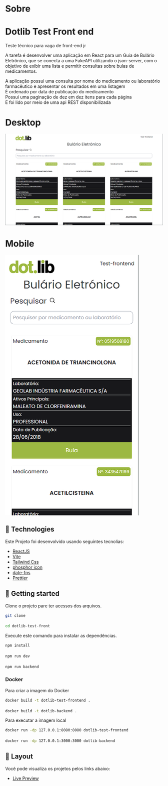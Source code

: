 # Sobre

<h1 aling="center">Dotlib Test Front end</h1

<p>Teste técnico para vaga de front-end jr</p>
<p>A tarefa é desenvolver uma aplicação em React para um Guia de Bulário Eletrônico, que se conecta a uma FakeAPI utilizando o json-server, com o objetivo de exibir uma lista e permitir consultas sobre bulas de medicamentos.</p>

<p>
A aplicação possui uma consulta por nome do medicamento ou laboratório farmacêutico e apresentar os resultados em uma listagem </br>
É ordenado por data de publicação do medicamento </br>
Possui uma paginação de dez em dez itens para cada página </br>
E foi lido por meio de uma api REST disponibilizada</p>

# Desktop

<p aling="center">
    
  <img alt="Cover" src=".github/desktop.png">
</p>

# Mobile

<p aling="center">
  <img alt="Cover" src=".github/mobile.png">
</p>

## 🧪 Technologies

Este Projeto foi desenvolvido usando seguintes tecnolias:

- [ReactJS](https://reactjs.org)
- [Vite](https://vitejs.dev/)
- [Tailwind Css](https://tailwindcss.com)
- [phosphor icon](https://phosphoricons.com/)
- [date-fns](https://date-fns.org/)
- [Prettier](https://prettier.io/)

## 🚀 Getting started

Clone o projeto pare ter acessos dos arquivos.

```bash
git clone

cd dotlib-test-front
```

Execute este comando para instalar as dependências.

```bash
npm install

npm run dev

npm run backend
```

### Docker

Para criar a imagem do Docker

```bash
docker build -t dotlib-test-frontend .

docker build -t dotlib-backend .
```

Para executar a imagem local

```bash
docker run -dp 127.0.0.1:8080:8080 dotlib-test-frontend

docker run -dp 127.0.0.1:3000:3000 dotlib-backend
```

## 🔖 Layout

Você pode visualiza os projetos pelos links abaixo:

- [Live Preview](https://dotlib-bula.vercel.app/)
